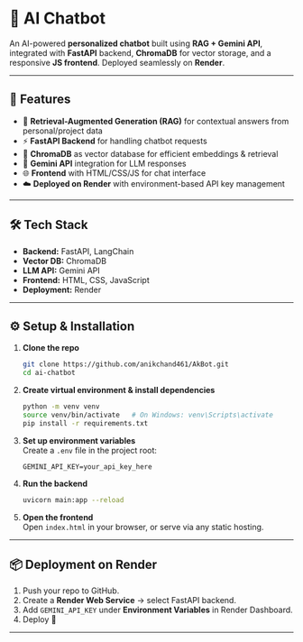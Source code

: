 # 💬 AI Chatbot  

An AI-powered **personalized chatbot** built using **RAG + Gemini API**, integrated with **FastAPI** backend, **ChromaDB** for vector storage, and a responsive **JS frontend**. Deployed seamlessly on **Render**.  

---

## 🚀 Features  
- 🧠 **Retrieval-Augmented Generation (RAG)** for contextual answers from personal/project data  
- ⚡ **FastAPI Backend** for handling chatbot requests  
- 📂 **ChromaDB** as vector database for efficient embeddings & retrieval  
- 🤖 **Gemini API** integration for LLM responses  
- 🌐 **Frontend** with HTML/CSS/JS for chat interface  
- ☁️ **Deployed on Render** with environment-based API key management  

---

## 🛠 Tech Stack  
- **Backend:** FastAPI, LangChain  
- **Vector DB:** ChromaDB  
- **LLM API:** Gemini API  
- **Frontend:** HTML, CSS, JavaScript  
- **Deployment:** Render  

---

## ⚙️ Setup & Installation  

1. **Clone the repo**  
   ```bash
   git clone https://github.com/anikchand461/AkBot.git
   cd ai-chatbot
   ```

2. **Create virtual environment & install dependencies**  
   ```bash
   python -m venv venv
   source venv/bin/activate   # On Windows: venv\Scripts\activate
   pip install -r requirements.txt
   ```

3. **Set up environment variables**  
   Create a `.env` file in the project root:  
   ```env
   GEMINI_API_KEY=your_api_key_here
   ```

4. **Run the backend**  
   ```bash
   uvicorn main:app --reload
   ```

5. **Open the frontend**  
   Open `index.html` in your browser, or serve via any static hosting.  

---

## 📦 Deployment on Render  

1. Push your repo to GitHub.  
2. Create a **Render Web Service** → select FastAPI backend.  
3. Add `GEMINI_API_KEY` under **Environment Variables** in Render Dashboard.  
4. Deploy 🚀  

---